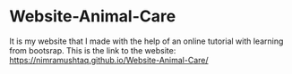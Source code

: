 # Website-Animal-Care
It is my website that I made with the help of an online tutorial with learning from bootsrap.
This is the link to the website:
https://nimramushtaq.github.io/Website-Animal-Care/
